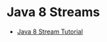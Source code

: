 # Java 8 Streams

* [Java 8 Stream Tutorial](https://winterbe.com/posts/2014/07/31/java8-stream-tutorial-examples/)
